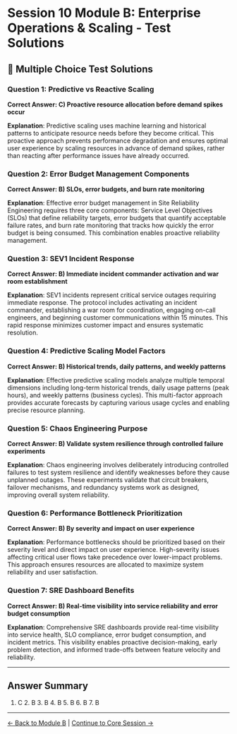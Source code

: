 # Session 10 Module B: Enterprise Operations & Scaling - Test Solutions

## 📝 Multiple Choice Test Solutions

### Question 1: Predictive vs Reactive Scaling
**Correct Answer: C) Proactive resource allocation before demand spikes occur**

**Explanation**: Predictive scaling uses machine learning and historical patterns to anticipate resource needs before they become critical. This proactive approach prevents performance degradation and ensures optimal user experience by scaling resources in advance of demand spikes, rather than reacting after performance issues have already occurred.

### Question 2: Error Budget Management Components
**Correct Answer: B) SLOs, error budgets, and burn rate monitoring**

**Explanation**: Effective error budget management in Site Reliability Engineering requires three core components: Service Level Objectives (SLOs) that define reliability targets, error budgets that quantify acceptable failure rates, and burn rate monitoring that tracks how quickly the error budget is being consumed. This combination enables proactive reliability management.

### Question 3: SEV1 Incident Response
**Correct Answer: B) Immediate incident commander activation and war room establishment**

**Explanation**: SEV1 incidents represent critical service outages requiring immediate response. The protocol includes activating an incident commander, establishing a war room for coordination, engaging on-call engineers, and beginning customer communications within 15 minutes. This rapid response minimizes customer impact and ensures systematic resolution.

### Question 4: Predictive Scaling Model Factors
**Correct Answer: B) Historical trends, daily patterns, and weekly patterns**

**Explanation**: Effective predictive scaling models analyze multiple temporal dimensions including long-term historical trends, daily usage patterns (peak hours), and weekly patterns (business cycles). This multi-factor approach provides accurate forecasts by capturing various usage cycles and enabling precise resource planning.

### Question 5: Chaos Engineering Purpose
**Correct Answer: B) Validate system resilience through controlled failure experiments**

**Explanation**: Chaos engineering involves deliberately introducing controlled failures to test system resilience and identify weaknesses before they cause unplanned outages. These experiments validate that circuit breakers, failover mechanisms, and redundancy systems work as designed, improving overall system reliability.

### Question 6: Performance Bottleneck Prioritization
**Correct Answer: B) By severity and impact on user experience**

**Explanation**: Performance bottlenecks should be prioritized based on their severity level and direct impact on user experience. High-severity issues affecting critical user flows take precedence over lower-impact problems. This approach ensures resources are allocated to maximize system reliability and user satisfaction.

### Question 7: SRE Dashboard Benefits
**Correct Answer: B) Real-time visibility into service reliability and error budget consumption**

**Explanation**: Comprehensive SRE dashboards provide real-time visibility into service health, SLO compliance, error budget consumption, and incident metrics. This visibility enables proactive decision-making, early problem detection, and informed trade-offs between feature velocity and reliability.

---

## Answer Summary

1. C  2. B  3. B  4. B  5. B  6. B  7. B

---

[← Back to Module B](Session10_ModuleB_Enterprise_Operations_Scaling.md) | [Continue to Core Session →](Session10_Enterprise_Integration_Production_Deployment.md)